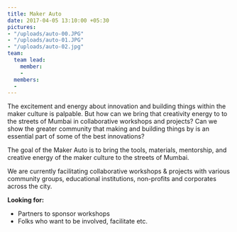 ```yaml
---
title: Maker Auto
date: 2017-04-05 13:10:00 +05:30
pictures:
- "/uploads/auto-00.JPG"
- "/uploads/auto-01.JPG"
- "/uploads/auto-02.jpg"
team:
  team lead:
    member:
    - 
  members:
  - 
---
```


The excitement and energy about innovation and building things within the maker culture is palpable. But how can we bring that creativity energy to to the streets of Mumbai in collaborative workshops and projects? Can we show the greater community that making and building things by is an essential part of some of the best innovations?

The goal of the Maker Auto is to bring the tools, materials, mentorship, and creative energy of the maker culture to the streets of Mumbai.

We are currently facilitating collaborative workshops & projects with various community groups, educational institutions, non-profits and corporates across the city.

**Looking for:**
* Partners to sponsor workshops
* Folks who want to be involved, facilitate etc.